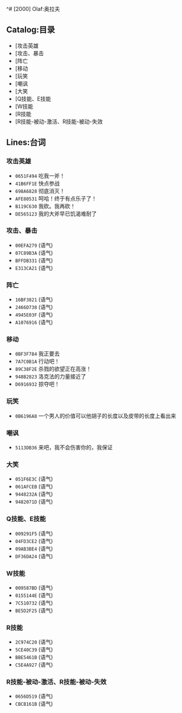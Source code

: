 ^# [2000] Olaf:奥拉夫

## Catalog:目录
* [攻击英雄
* [攻击、暴击
* [阵亡
* [移动
* [玩笑
* [嘲讽
* [大笑
* [Q技能、E技能
* [W技能
* [R技能
* [R技能-被动-激活、R技能-被动-失效

## Lines:台词
### **攻击英雄**
- `0651F494` 吃我一斧！
- `41B6FF1E` 快点参战
- `698A6828` 彻底消灭！
- `AFE80531` 呵哈！终于有点乐子了！
- `B119C630` 我砍。我再砍！
- `DE565123` 我的大斧早已饥渴难耐了

### **攻击、暴击**
- `00EFA279` (语气)
- `07C89B3A` (语气)
- `BFFDB331` (语气)
- `E313CA21` (语气)

### **阵亡**
- `16BF3821` (语气)
- `2466D738` (语气)
- `4945E03F` (语气)
- `A1076916` (语气)

### **移动**
- `0BF3F784` 我正要去
- `7A7C0B1A` 行动吧！
- `89C38F2E` 杀戮的欲望正在高涨！
- `948B2823` 洛克法的力量接近了
- `D6916932` 掠夺吧！

### **玩笑**
- `0B6196A8` 一个男人的价值可以他胡子的长度以及皮带的长度上看出来

### **嘲讽**
- `5113DB36` 来吧，我不会伤害你的，我保证

### **大笑**
- `051F6E3C` (语气)
- `061AFCEB` (语气)
- `9448232A` (语气)
- `9482071D` (语气)

### **Q技能、E技能**
- `009291F5` (语气)
- `04FD3CE2` (语气)
- `09AB3BE4` (语气)
- `DF36DA24` (语气)

### **W技能**
- `009587BD` (语气)
- `0155144E` (语气)
- `7C510732` (语气)
- `BE5D2F25` (语气)

### **R技能**
- `2C974C20` (语气)
- `5CE40C39` (语气)
- `BBE5461B` (语气)
- `C5E4A927` (语气)

### **R技能-被动-激活、R技能-被动-失效**
- `0656D519` (语气)
- `CBCB161B` (语气)